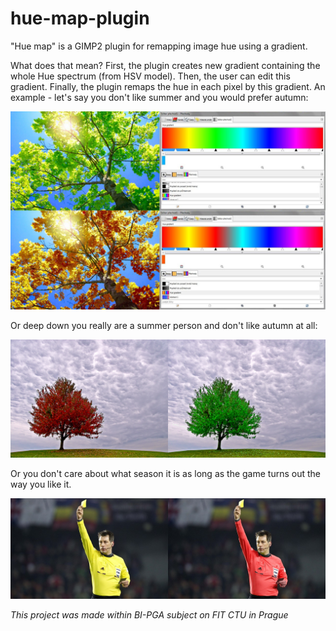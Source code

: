 # hue-map-plugin
"Hue map" is a GIMP2 plugin for remapping image hue using a gradient.

What does that mean?
First, the plugin creates new gradient containing the whole Hue spectrum (from HSV model).
Then, the user can edit this gradient.
Finally, the plugin remaps the hue in each pixel by this gradient.
An example - let's say you don't like summer and you would prefer autumn:

![Summer to autumn!](images/hue_map1.jpg)

Or deep down you really are a summer person and don't like autumn at all:

![Autumn to summer!](images/hue_map2.jpg)

Or you don't care about what season it is as long as the game turns out the way you like it.

![Yellow card to red card!](images/hue_map3.jpg)

*This project was made within BI-PGA subject on FIT CTU in Prague*
